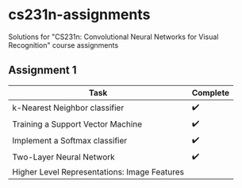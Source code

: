 # cs231n-assignments
Solutions for "CS231n: Convolutional Neural Networks for Visual Recognition" course assignments

## Assignment 1
 Task         | Complete
------------- | -------------
k-Nearest Neighbor classifier      | :heavy_check_mark:
Training a Support Vector Machine  | :heavy_check_mark:
Implement a Softmax classifier     | :heavy_check_mark:
Two-Layer Neural Network           | :heavy_check_mark:
Higher Level Representations: Image Features  |
